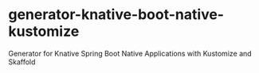 # generator-knative-boot-native-kustomize
Generator for Knative Spring Boot Native Applications with Kustomize and Skaffold
